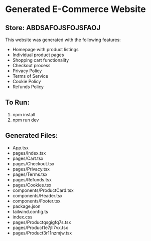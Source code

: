 # Generated E-Commerce Website

## Store: ABDSAFOJSFOJSFAOJ

This website was generated with the following features:
- Homepage with product listings
- Individual product pages
- Shopping cart functionality
- Checkout process
- Privacy Policy
- Terms of Service
- Cookie Policy
- Refunds Policy

## To Run:
1. npm install
2. npm run dev

## Generated Files:
- App.tsx
- pages/Index.tsx
- pages/Cart.tsx
- pages/Checkout.tsx
- pages/Privacy.tsx
- pages/Terms.tsx
- pages/Refunds.tsx
- pages/Cookies.tsx
- components/ProductCard.tsx
- components/Header.tsx
- components/Footer.tsx
- package.json
- tailwind.config.ts
- index.css
- pages/Productqsgigfq7s.tsx
- pages/Product1e7jll7vx.tsx
- pages/Product3r11nzmjw.tsx
